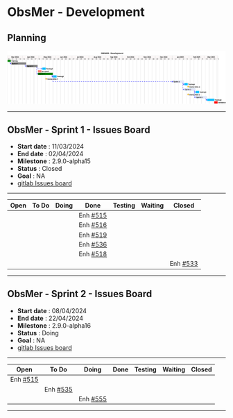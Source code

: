 # ObsMer - Development

## Planning

![ui-obsmer-planning](/projects/obsmer/not/images/refonte-obsmer-planning-sprints.svg)<!-- .element: style="width: 75%" -->

---

## ObsMer - Sprint 1 - Issues Board

- **Start date** : 11/03/2024
- **End date** : 02/04/2024
- **Milestone** : 2.9.0-alpha15
- **Status** : Closed
- **Goal** : NA
- [gitlab Issues board](https://gitlab.ifremer.fr/sih-public/sumaris/sumaris-app/-/boards/873?milestone_title=2.9.0-alpha15)

---

| **Open** | **To Do**                                                                          | **Doing**                                                                         |                                     **Done**                                     | **Testing** | **Waiting** | **Closed** |
|----------|------------------------------------------------------------------------------------|-----------------------------------------------------------------------------------|:--------------------------------------------------------------------------------:|-------------|-------------|------------| 
|          |  | | Enh [#515](https://gitlab.ifremer.fr/sih-public/sumaris/sumaris-app/-/issues/515) |          |             |             |            |  |          |             |             |            |
|          |                                                                                 |                                                                                   | Enh [#516](https://gitlab.ifremer.fr/sih-public/sumaris/sumaris-app/-/issues/516) |          |             |             |            |
|          |                                                                                  |                                                                                   | Enh [#519](https://gitlab.ifremer.fr/sih-public/sumaris/sumaris-app/-/issues/519) |          |             |             |            |
|          |                                                                                   |                                                                                   | Enh [#536](https://gitlab.ifremer.fr/sih-public/sumaris/sumaris-app/-/issues/536) |          |             |             |            |
|          |                                                                                   |                                                                                   | Enh [#518](https://gitlab.ifremer.fr/sih-public/sumaris/sumaris-app/-/issues/518) |          |             |             |            |
|          |                                                                                   |                                                                                   |            |             |             |    Enh [#533](https://gitlab.ifremer.fr/sih-public/sumaris/sumaris-app/-/issues/533)        |
<!-- .element: class="font-size-small" -->

---

## ObsMer - Sprint 2 - Issues Board

- **Start date** : 08/04/2024
- **End date** : 22/04/2024
- **Milestone** : 2.9.0-alpha16
- **Status** : Doing
- **Goal** : NA
- [gitlab Issues board](https://gitlab.ifremer.fr/sih-public/sumaris/sumaris-app/-/boards/873?milestone_title=2.9.0-alpha16)

---

| **Open**                                                                           | **To Do**                                                                         | **Doing**                                                                         | **Done**                                                                          | **Testing** | **Waiting** | **Closed** |
|------------------------------------------------------------------------------------|-----------------------------------------------------------------------------------|-----------------------------------------------------------------------------------|-----------------------------------------------------------------------------------|-------------|-------------|------------| 
| Enh [#515](https://gitlab.ifremer.fr/sih-public/sumaris/sumaris-app/-/issues/515) |                                                                                   |                                                                                   | |             |             |            |
|  | Enh [#535](https://gitlab.ifremer.fr/sih-public/sumaris/sumaris-app/-/issues/535) |                                                                                   |  |             |             |            | 
|  |                                                                                   | Enh [#555](https://gitlab.ifremer.fr/sih-public/sumaris/sumaris-app/-/issues/555) | |             |             |            |
<!-- .element: class="font-size-small" -->

---
